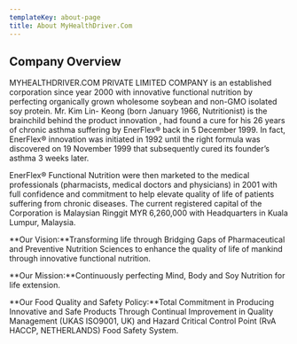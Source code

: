 ```yaml
---
templateKey: about-page
title: About MyHealthDriver.Com
---
```

## Company Overview

MYHEALTHDRIVER.COM PRIVATE LIMITED COMPANY is an established corporation since year 2000 with innovative functional nutrition by perfecting organically grown wholesome soybean and non-GMO isolated soy protein. Mr. Kim Lin- Keong (born January 1966, Nutritionist) is the brainchild behind the product innovation , had found a cure for his 26 years of chronic asthma suffering by EnerFlex® back in 5 December 1999. In fact, EnerFlex® innovation was initiated in 1992 until the right formula was discovered on 19 November 1999 that subsequently cured its founder’s asthma 3 weeks later.

EnerFlex® Functional Nutrition were then marketed to the medical professionals (pharmacists, medical doctors and physicians) in 2001 with full confidence and commitment to help elevate quality of life of patients suffering from chronic diseases. The current registered capital of the Corporation is Malaysian Ringgit MYR 6,260,000 with Headquarters in Kuala Lumpur, Malaysia.

**Our Vision:**Transforming life through Bridging Gaps of Pharmaceutical and Preventive Nutrition Sciences to enhance the quality of life of mankind through innovative functional nutrition.

**Our Mission:**Continuously perfecting Mind, Body and Soy Nutrition for life extension.

**Our Food Quality and Safety Policy:**Total Commitment in Producing Innovative and Safe Products Through Continual Improvement in Quality Management (UKAS ISO9001, UK) and Hazard Critical Control Point (RvA HACCP, NETHERLANDS) Food Safety System.
